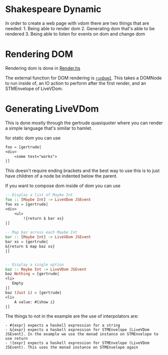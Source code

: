 Shakespeare Dynamic
==

In order to create a web page with vdom there are two things that are needed:
    1. Being able to render dom
    2. Generating dom that's able to be rendered
    3. Being able to listen for events on dom and change dom


Rendering DOM
====
Rendering dom is done in [Render.hs](src/Shakespeare/Dynamic/Render.hs)

The external function for DOM rendering is [`runDomI`](src/Shakespeare/Dynamic/Render.hs). This takes a DOMNode to run inside of, an IO action to perform after the first render, and an STMEnvelope of LiveVDom.

Generating LiveVDom
====
This is done mostly through the gertrude quasiquoter where you can render a simple language that's similar to hamlet.

for static dom you can use
```haskell
foo = [gertrude|
<div>
    <some test="works">
|]
```

This doesn't require ending brackets and the best way to use this is to just have children of a node be indented below the parent.

If you want to compose dom inside of dom you can use
```haskell
-- Display a list of Maybe Int
foo :: [Maybe Int] -> LiveVDom JSEvent 
foo xs = [gertrude|
<div>
    <ul>
        !{return $ bar xs}
|]
        
-- Map baz across each Maybe Int
bar :: [Maybe Int] -> LiveVDom JSEvent
bar xs = [gertrude|
&{return $ map baz xs} 
|]


-- Display a single option
baz :: Maybe Int -> LiveVDom JSEvent
baz Nothing = [gertrude|
<li>
   Empty
|]
baz (Just i) = [gertrude|
<li>
    A value: #{show i}
|]

```

The things to not in the example are the use of interpolators are:

    - #{expr} expects a haskell expression for a string
    - &{expr} expects a haskell expression for STMEnvelope [LiveVDom JSEvent]. In the example we use the monad instance on STMEnvelope to use return
    - !{expr} expects a haskell expression for STMEnvelope (LiveVDom JSEvent). This uses the monad instance on STMEnvelope again

